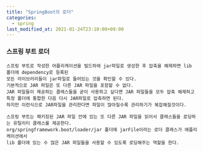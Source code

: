 ```yaml
---
title: "SpringBoot의 로더"
categories: 
  - spring
last_modified_at: 2021-01-24T23:10:00+09:00
---
```


### 스프링 부트 로더
    스프링 부트로 작성한 어플리케이션을 빌드하여 jar파일로 생성한 후 압축을 해제하면 lib 폴더에 dependency로 등록된
    모든 라이브러리들이 jar파일로 들어있는 것을 확인할 수 있다.
    기본적으로 JAR 파일은 또 다른 JAR 파일을 포함할 수 없다.
    JAR 파일들이 제공하는 클래스들을 굳이 사용하고 싶다면 JAR 파일들을 모두 압축 해제하고 특정 폴더에 통합한 다음 다시 JAR파일로 압축하면 된다. 
    하지만 이런식으로 JAR파일을 관리한다면 파일이 많아질수록 관리하기가 복잡해질것이다.
    
    스프링 부트는 패키징된 JAR 파일 안에 있는 또 다른 JAR 파일을 읽어서 클래스들을 로딩하는 유틸리티 클래스를 제공한다.
    org/springframework.boot/loader/jar 폴더에 jarFile이라는 로더 클래스가 애플리케이션에서
    lib 폴더에 있는 수 많은 JAR 파일들을 사용할 수 있도록 로딩해주는 역할을 한다.
